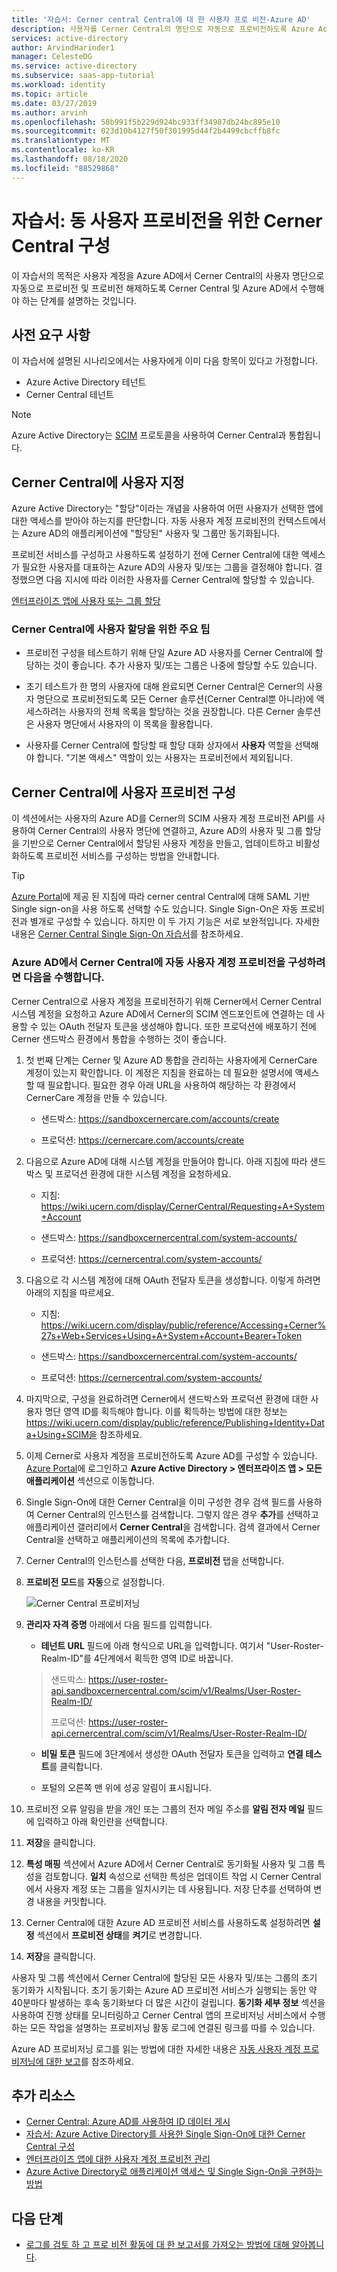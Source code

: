 ```yaml
---
title: '자습서: Cerner central Central에 대 한 사용자 프로 비전-Azure AD'
description: 사용자를 Cerner Central의 명단으로 자동으로 프로비전하도록 Azure Active Directory를 구성하는 방법을 알아봅니다.
services: active-directory
author: ArvindHarinder1
manager: CelesteDG
ms.service: active-directory
ms.subservice: saas-app-tutorial
ms.workload: identity
ms.topic: article
ms.date: 03/27/2019
ms.author: arvinh
ms.openlocfilehash: 58b991f5b229d924bc933ff34987db24bc895e10
ms.sourcegitcommit: 023d10b4127f50f301995d44f2b4499cbcffb8fc
ms.translationtype: MT
ms.contentlocale: ko-KR
ms.lasthandoff: 08/18/2020
ms.locfileid: "88529868"
---
```

# <a name="tutorial-configure-cerner-central-for-automatic-user-provisioning"></a>자습서: 동 사용자 프로비전을 위한 Cerner Central 구성

이 자습서의 목적은 사용자 계정을 Azure AD에서 Cerner Central의 사용자 명단으로 자동으로 프로비전 및 프로비전 해제하도록 Cerner Central 및 Azure AD에서 수행해야 하는 단계를 설명하는 것입니다.

## <a name="prerequisites"></a>사전 요구 사항

이 자습서에 설명된 시나리오에서는 사용자에게 이미 다음 항목이 있다고 가정합니다.

* Azure Active Directory 테넌트
* Cerner Central 테넌트

> [!NOTE]
> Azure Active Directory는 [SCIM](http://www.simplecloud.info/) 프로토콜을 사용하여 Cerner Central과 통합됩니다.

## <a name="assigning-users-to-cerner-central"></a>Cerner Central에 사용자 지정

Azure Active Directory는 "할당"이라는 개념을 사용하여 어떤 사용자가 선택한 앱에 대한 액세스를 받아야 하는지를 판단합니다. 자동 사용자 계정 프로비전의 컨텍스트에서는 Azure AD의 애플리케이션에 "할당된" 사용자 및 그룹만 동기화됩니다. 

프로비전 서비스를 구성하고 사용하도록 설정하기 전에 Cerner Central에 대한 액세스가 필요한 사용자를 대표하는 Azure AD의 사용자 및/또는 그룹을 결정해야 합니다. 결정했으면 다음 지시에 따라 이러한 사용자를 Cerner Central에 할당할 수 있습니다.

[엔터프라이즈 앱에 사용자 또는 그룹 할당](../manage-apps/assign-user-or-group-access-portal.md)

### <a name="important-tips-for-assigning-users-to-cerner-central"></a>Cerner Central에 사용자 할당을 위한 주요 팁

* 프로비전 구성을 테스트하기 위해 단일 Azure AD 사용자를 Cerner Central에 할당하는 것이 좋습니다. 추가 사용자 및/또는 그룹은 나중에 할당할 수도 있습니다.

* 초기 테스트가 한 명의 사용자에 대해 완료되면 Cerner Central은 Cerner의 사용자 명단으로 프로비전되도록 모든 Cerner 솔루션(Cerner Central뿐 아니라)에 액세스하려는 사용자의 전체 목록을 할당하는 것을 권장합니다.  다른 Cerner 솔루션은 사용자 명단에서 사용자의 이 목록을 활용합니다.

* 사용자를 Cerner Central에 할당할 때 할당 대화 상자에서 **사용자** 역할을 선택해야 합니다. "기본 액세스" 역할이 있는 사용자는 프로비전에서 제외됩니다.

## <a name="configuring-user-provisioning-to-cerner-central"></a>Cerner Central에 사용자 프로비전 구성

이 섹션에서는 사용자의 Azure AD를 Cerner의 SCIM 사용자 계정 프로비전 API를 사용하여 Cerner Central의 사용자 명단에 연결하고, Azure AD의 사용자 및 그룹 할당을 기반으로 Cerner Central에서 할당된 사용자 계정을 만들고, 업데이트하고 비활성화하도록 프로비전 서비스를 구성하는 방법을 안내합니다.

> [!TIP]
> [Azure Portal](https://portal.azure.com)에 제공 된 지침에 따라 cerner central Central에 대해 SAML 기반 Single sign-on을 사용 하도록 선택할 수도 있습니다. Single Sign-On은 자동 프로비전과 별개로 구성할 수 있습니다. 하지만 이 두 가지 기능은 서로 보완적입니다. 자세한 내용은 [Cerner Central Single Sign-On 자습서](cernercentral-tutorial.md)를 참조하세요.

### <a name="to-configure-automatic-user-account-provisioning-to-cerner-central-in-azure-ad"></a>Azure AD에서 Cerner Central에 자동 사용자 계정 프로비전을 구성하려면 다음을 수행합니다.

Cerner Central으로 사용자 계정을 프로비전하기 위해 Cerner에서 Cerner Central 시스템 계정을 요청하고 Azure AD에서 Cerner의 SCIM 엔드포인트에 연결하는 데 사용할 수 있는 OAuth 전달자 토큰을 생성해야 합니다. 또한 프로덕션에 배포하기 전에 Cerner 샌드박스 환경에서 통합을 수행하는 것이 좋습니다.

1. 첫 번째 단계는 Cerner 및 Azure AD 통합을 관리하는 사용자에게 CernerCare 계정이 있는지 확인합니다. 이 계정은 지침을 완료하는 데 필요한 설명서에 액세스할 때 필요합니다. 필요한 경우 아래 URL을 사용하여 해당하는 각 환경에서 CernerCare 계정을 만들 수 있습니다.

   * 샌드박스: https://sandboxcernercare.com/accounts/create

   * 프로덕션: https://cernercare.com/accounts/create  

2. 다음으로 Azure AD에 대해 시스템 계정을 만들어야 합니다. 아래 지침에 따라 샌드박스 및 프로덕션 환경에 대한 시스템 계정을 요청하세요.

   * 지침: https://wiki.ucern.com/display/CernerCentral/Requesting+A+System+Account

   * 샌드박스: https://sandboxcernercentral.com/system-accounts/

   * 프로덕션: https://cernercentral.com/system-accounts/

3. 다음으로 각 시스템 계정에 대해 OAuth 전달자 토큰을 생성합니다. 이렇게 하려면 아래의 지침을 따르세요.

   * 지침: https://wiki.ucern.com/display/public/reference/Accessing+Cerner%27s+Web+Services+Using+A+System+Account+Bearer+Token

   * 샌드박스: https://sandboxcernercentral.com/system-accounts/

   * 프로덕션: https://cernercentral.com/system-accounts/

4. 마지막으로, 구성을 완료하려면 Cerner에서 샌드박스와 프로덕션 환경에 대한 사용자 명단 영역 ID를 획득해야 합니다. 이를 획득하는 방법에 대한 정보는 https://wiki.ucern.com/display/public/reference/Publishing+Identity+Data+Using+SCIM을 참조하세요. 

5. 이제 Cerner로 사용자 계정을 프로비전하도록 Azure AD를 구성할 수 있습니다. [Azure Portal](https://portal.azure.com)에 로그인하고 **Azure Active Directory &gt; 엔터프라이즈 앱 &gt; 모든 애플리케이션** 섹션으로 이동합니다.

6. Single Sign-On에 대한 Cerner Central을 이미 구성한 경우 검색 필드를 사용하여 Cerner Central의 인스턴스를 검색합니다. 그렇지 않은 경우 **추가**를 선택하고 애플리케이션 갤러리에서 **Cerner Central**을 검색합니다. 검색 결과에서 Cerner Central을 선택하고 애플리케이션의 목록에 추가합니다.

7. Cerner Central의 인스턴스를 선택한 다음, **프로비전** 탭을 선택합니다.

8. **프로비전 모드**를 **자동**으로 설정합니다.

   ![Cerner Central 프로비저닝](./media/cernercentral-provisioning-tutorial/Cerner.PNG)

9. **관리자 자격 증명** 아래에서 다음 필드를 입력합니다.

   * **테넌트 URL** 필드에 아래 형식으로 URL을 입력합니다. 여기서 "User-Roster-Realm-ID"를 4단계에서 획득한 영역 ID로 바꿉니다.

    > 샌드박스: https://user-roster-api.sandboxcernercentral.com/scim/v1/Realms/User-Roster-Realm-ID/ 
    > 
    > 프로덕션: https://user-roster-api.cernercentral.com/scim/v1/Realms/User-Roster-Realm-ID/ 

   * **비밀 토큰** 필드에 3단계에서 생성한 OAuth 전달자 토큰을 입력하고 **연결 테스트**를 클릭합니다.

   * 포털의 오른쪽 맨 위에 성공 알림이 표시됩니다.

1. 프로비전 오류 알림을 받을 개인 또는 그룹의 전자 메일 주소를 **알림 전자 메일** 필드에 입력하고 아래 확인란을 선택합니다.

1. **저장**을 클릭합니다.

1. **특성 매핑** 섹션에서 Azure AD에서 Cerner Central로 동기화될 사용자 및 그룹 특성을 검토합니다. **일치** 속성으로 선택한 특성은 업데이트 작업 시 Cerner Central에서 사용자 계정 또는 그룹을 일치시키는 데 사용됩니다. 저장 단추를 선택하여 변경 내용을 커밋합니다.

1. Cerner Central에 대한 Azure AD 프로비전 서비스를 사용하도록 설정하려면 **설정** 섹션에서 **프로비전 상태**를 **켜기**로 변경합니다.

1. **저장**을 클릭합니다.

사용자 및 그룹 섹션에서 Cerner Central에 할당된 모든 사용자 및/또는 그룹의 초기 동기화가 시작됩니다. 초기 동기화는 Azure AD 프로비전 서비스가 실행되는 동안 약 40분마다 발생하는 후속 동기화보다 더 많은 시간이 걸립니다. **동기화 세부 정보** 섹션을 사용하여 진행 상태를 모니터링하고 Cerner Central 앱의 프로비저닝 서비스에서 수행하는 모든 작업을 설명하는 프로비저닝 활동 로그에 연결된 링크를 따를 수 있습니다.

Azure AD 프로비저닝 로그를 읽는 방법에 대한 자세한 내용은 [자동 사용자 계정 프로비저닝에 대한 보고](../app-provisioning/check-status-user-account-provisioning.md)를 참조하세요.

## <a name="additional-resources"></a>추가 리소스

* [Cerner Central: Azure AD를 사용하여 ID 데이터 게시](https://wiki.ucern.com/display/public/reference/Publishing+Identity+Data+Using+Azure+AD)
* [자습서: Azure Active Directory를 사용한 Single Sign-On에 대한 Cerner Central 구성](cernercentral-tutorial.md)
* [엔터프라이즈 앱에 대한 사용자 계정 프로비전 관리](../app-provisioning/configure-automatic-user-provisioning-portal.md)
* [Azure Active Directory로 애플리케이션 액세스 및 Single Sign-On을 구현하는 방법](../manage-apps/what-is-single-sign-on.md)

## <a name="next-steps"></a>다음 단계

* [로그를 검토 하 고 프로 비전 활동에 대 한 보고서를 가져오는 방법에 대해 알아봅니다](https://docs.microsoft.com/azure/active-directory/active-directory-saas-provisioning-reporting).
